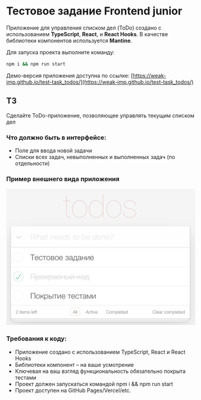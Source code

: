 
# Тестовое задание Frontend junior 

Приложение для управления списком дел (ToDo) создано с использованием **TypeScript**, **React**, и **React Hooks**. В качестве библиотеки компонентов используется **Mantine**.

Для запуска проекта выполните команду: 
```bash 
npm i && npm run start
```  

Демо-версия приложения доступна по ссылке: [https://weak-imp.github.io/test-task_todos/](https://weak-imp.github.io/test-task_todos/)


## ТЗ
Сделайте ToDo-приложение, позволяющее управлять текущим списком дел

### **Что должно быть в интерфейсе:**

* Поле для ввода новой задачи  
* Списки всех задач, невыполненных и выполненных задач (по отдельности)

### **Пример внешнего вида приложения**

![Reference](<reference.png>)

### **Требования к коду:**

* Приложение создано с использованием TypeScript, React и React Hooks  
* Библиотеки компонент – на ваше усмотрение  
* Ключевая на ваш взгляд функциональность обязательно покрыта тестами  
* Проект должен запускаться командой npm i && npm run start  
* Проект доступен на GitHub Pages/Vercel/etc.
